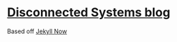 # [Disconnected Systems blog](http://disconnected.systems)

Based off [Jekyll Now](https://github.com/barryclark/jekyll-now)
